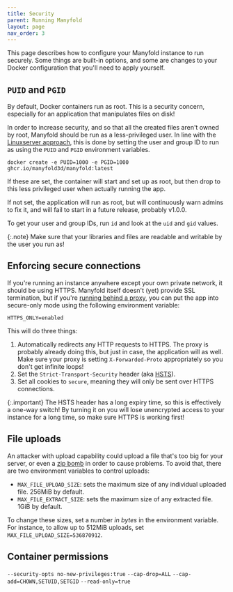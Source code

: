 ```yaml
---
title: Security
parent: Running Manyfold
layout: page
nav_order: 3
---
```


This page describes how to configure your Manyfold instance to run securely. Some things are built-in options, and some are changes to your Docker configuration that you'll need to apply yourself.

## `PUID` and `PGID`

By default, Docker containers run as root. This is a security concern, especially for an application that manipulates files on disk!

In order to increase security, and so that all the created files aren't owned by root, Manyfold should be run as a less-privileged user. In line with the [Linuxserver approach](https://docs.linuxserver.io/general/understanding-puid-and-pgid/), this is done by setting the user and group ID to run as using the `PUID` and `PGID` environment variables.

 `docker create -e PUID=1000 -e PGID=1000 ghcr.io/manyfold3d/manyfold:latest`

If these are set, the container will start and set up as root, but then drop to this less privileged user when actually running the app.

If not set, the application will run as root, but will continuously warn admins to fix it, and will fail to start in a future release, probably v1.0.0.

To get your user and group IDs, run `id` and look at the `uid` and `gid` values.

{:.note}
Make sure that your libraries and files are readable and writable by the user you run as!

## Enforcing secure connections

If you're running an instance anywhere except your own private network, it should be using HTTPS. Manyfold itself doesn't (yet) provide SSL termination, but if you're [running behind a proxy](proxies.md), you can put the app into secure-only mode using the following environment variable:

`HTTPS_ONLY=enabled`

This will do three things:

1. Automatically redirects any HTTP requests to HTTPS. The proxy is probably already doing this, but just in case, the application will as well. Make sure your proxy is setting `X-Forwarded-Proto` appropriately so you don't get infinite loops!
2. Set the `Strict-Transport-Security` header (aka [HSTS](https://developer.mozilla.org/en-US/docs/Web/HTTP/Headers/Strict-Transport-Security)).
3. Set all cookies to `secure`, meaning they will only be sent over HTTPS connections.

{:.important}
The HSTS header has a long expiry time, so this is effectively a one-way switch! By turning it on you will lose unencrypted access to your instance for a long time, so make sure HTTPS is working first!


## File uploads

An attacker with upload capability could upload a file that's too big for your server, or even a [zip bomb](https://en.wikipedia.org/wiki/Zip_bomb) in order to cause problems. To avoid that, there are two environment variables to control uploads:

* `MAX_FILE_UPLOAD_SIZE`: sets the maximum size of any individual uploaded file. 256MiB by default.
* `MAX_FILE_EXTRACT_SIZE`: sets the maximum size of any extracted file. 1GiB by default.

To change these sizes, set a number _in bytes_ in the environment variable. For instance, to allow up to 512MiB uploads, set `MAX_FILE_UPLOAD_SIZE=536870912`.

## Container permissions

`--security-opts no-new-privileges:true`
`--cap-drop=ALL`
`--cap-add=CHOWN,SETUID,SETGID`
`--read-only=true`
